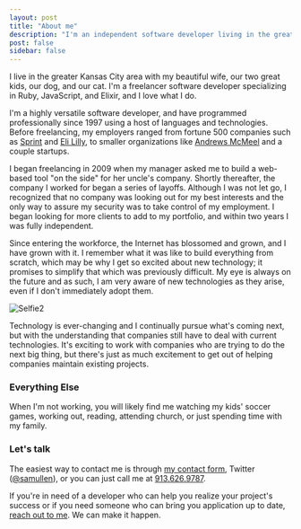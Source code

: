 ```yaml
---
layout: post
title: "About me"
description: "I'm an independent software developer living in the greater Kansas City area and specialize in Ruby on Rails and iOS development."
post: false
sidebar: false
---
```


<div class="row">
<div class="col-md-6">
<p>I live in the greater Kansas City area with my beautiful wife, our two great
kids, our dog, and our cat. I'm a freelancer software developer specializing in
Ruby, JavaScript, and Elixir, and I love what I do.</p>

<p>I'm a highly versatile software developer, and have programmed professionally
since 1997 using a host of languages and technologies. Before freelancing, my
employers ranged from fortune 500 companies such as <a href="http://spring.com">Sprint</a> and <a href="http://lilly.com">Eli Lilly</a>, to smaller organizations like <a href="http://universaluclick.com">Andrews McMeel</a> and a couple startups.</p>

<p>I began freelancing in 2009 when my manager asked me to build a web-based
tool "on the side" for her uncle's company. Shortly thereafter, the company I
worked for began a series of layoffs. Although I was not let go, I recognized
that no company was looking out for my best interests and the only way to assure
my security was to take control of my employment. I began looking for more
clients to add to my portfolio, and within two years I was fully
independent.</p>

<p>Since entering the workforce, the Internet has blossomed and grown, and I
have grown with it. I remember what it was like to build everything from
scratch, which may be why I get so excited about new technology; it promises
to simplify that which was previously difficult. My eye is always on the
future and as such, I am very aware of new technologies as they arise, even
if I don't immediately adopt them.</p>
  </div>

<div class="col-md-6">

<img src="https://samuelmullen.com/images/about/selfie2.jpg" alt="Selfie2" class="img-thumbnail img-responsive">

<p>Technology is ever-changing and I continually pursue what's coming next,
but with the understanding that companies still have to deal with current
technologies. It's exciting to work with companies who are trying to do the next
big thing, but there's just as much excitement to get out of helping companies
maintain existing projects.</p>

<h3>Everything Else</h3>
<p>When I'm not working, you will likely find me watching my kids' soccer games, working out, reading, attending church, or just spending time with my family.</p>

</div>
</div>


<div class="row">
<div class="col-md-12">
<h3>Let's talk</h3>

<p>The easiest way to contact me is through <a href="/contact">my contact
form</a>, Twitter (<a href="http://twitter.com/samullen">@samullen</a>), or you
can just call me at <a href="tel:9136269787">913.626.9787</a>.</p>
<p>If you're in need of a developer who can help you realize your project's
success or if you need someone who can bring you application up to date, <a
href="/contact">reach out to me</a>. We can make it happen.</p>
</div>
</div>
